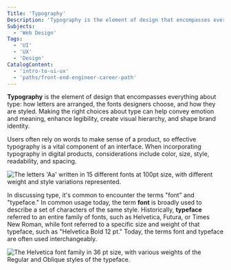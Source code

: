 ```yaml
---
Title: 'Typography'
Description: 'Typography is the element of design that encompasses everything about type: how letters are arranged, the fonts designers choose, and how they are styled.'
Subjects:
  - 'Web Design'
Tags:
  - 'UI'
  - 'UX'
  - 'Design'
CatalogContent:
  - 'intro-to-ui-ux'
  - 'paths/front-end-engineer-career-path'
---
```


**Typography** is the element of design that encompasses everything about type: how letters are arranged, the fonts designers choose, and how they are styled. Making the right choices about type can help convey emotion and meaning, enhance legibility, create visual hierarchy, and shape brand identity.

Users often rely on words to make sense of a product, so effective typography is a vital component of an interface. When incorporating typography in digital products, considerations include color, size, style, readability, and spacing.

![The letters 'Aa' written in 15 different fonts at 100pt size, with different weight and style variations represented.](https://raw.githubusercontent.com/Codecademy/docs/main/media/typography.png)

In discussing type, it's common to encounter the terms "font" and "typeface." In common usage today, the term **font** is broadly used to describe a set of characters of the same style. Historically, **typeface** referred to an entire family of fonts, such as Helvetica, Futura, or Times New Roman, while font referred to a specific size and weight of that typeface, such as "Helvetica Bold 12 pt." Today, the terms font and typeface are often used interchangeably.

![The Helvetica font family in 36 pt size, with various weights of the Regular and Oblique styles of the typeface.](https://raw.githubusercontent.com/Codecademy/docs/main/media/helvetica-family.png)
